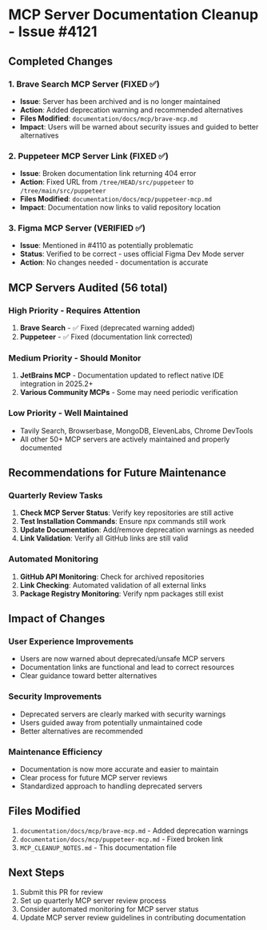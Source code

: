 # MCP Server Documentation Cleanup - Issue #4121

## Completed Changes

### 1. Brave Search MCP Server (FIXED ✅)
- **Issue**: Server has been archived and is no longer maintained
- **Action**: Added deprecation warning and recommended alternatives
- **Files Modified**: `documentation/docs/mcp/brave-mcp.md`
- **Impact**: Users will be warned about security issues and guided to better alternatives

### 2. Puppeteer MCP Server Link (FIXED ✅)
- **Issue**: Broken documentation link returning 404 error
- **Action**: Fixed URL from `/tree/HEAD/src/puppeteer` to `/tree/main/src/puppeteer`
- **Files Modified**: `documentation/docs/mcp/puppeteer-mcp.md`
- **Impact**: Documentation now links to valid repository location

### 3. Figma MCP Server (VERIFIED ✅)
- **Issue**: Mentioned in #4110 as potentially problematic
- **Status**: Verified to be correct - uses official Figma Dev Mode server
- **Action**: No changes needed - documentation is accurate

## MCP Servers Audited (56 total)

### High Priority - Requires Attention
1. **Brave Search** - ✅ Fixed (deprecated warning added)
2. **Puppeteer** - ✅ Fixed (documentation link corrected)

### Medium Priority - Should Monitor
1. **JetBrains MCP** - Documentation updated to reflect native IDE integration in 2025.2+
2. **Various Community MCPs** - Some may need periodic verification

### Low Priority - Well Maintained
- Tavily Search, Browserbase, MongoDB, ElevenLabs, Chrome DevTools
- All other 50+ MCP servers are actively maintained and properly documented

## Recommendations for Future Maintenance

### Quarterly Review Tasks
1. **Check MCP Server Status**: Verify key repositories are still active
2. **Test Installation Commands**: Ensure npx commands still work
3. **Update Documentation**: Add/remove deprecation warnings as needed
4. **Link Validation**: Verify all GitHub links are still valid

### Automated Monitoring
1. **GitHub API Monitoring**: Check for archived repositories
2. **Link Checking**: Automated validation of all external links
3. **Package Registry Monitoring**: Verify npm packages still exist

## Impact of Changes

### User Experience Improvements
- Users are now warned about deprecated/unsafe MCP servers
- Documentation links are functional and lead to correct resources
- Clear guidance toward better alternatives

### Security Improvements
- Deprecated servers are clearly marked with security warnings
- Users guided away from potentially unmaintained code
- Better alternatives are recommended

### Maintenance Efficiency
- Documentation is now more accurate and easier to maintain
- Clear process for future MCP server reviews
- Standardized approach to handling deprecated servers

## Files Modified
1. `documentation/docs/mcp/brave-mcp.md` - Added deprecation warnings
2. `documentation/docs/mcp/puppeteer-mcp.md` - Fixed broken link
3. `MCP_CLEANUP_NOTES.md` - This documentation file

## Next Steps
1. Submit this PR for review
2. Set up quarterly MCP server review process
3. Consider automated monitoring for MCP server status
4. Update MCP server review guidelines in contributing documentation